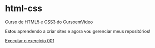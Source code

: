 # html-css
 Curso de HTML5 e CSS3 do CursoemVideo

 Estou aprendendo a criar sites e agora vou gerenciar meus repositórios!

<a href="https://leandroalves05.github.io/html-css/exercicios/ex001/index.html">Executar o exercício 001</a>
